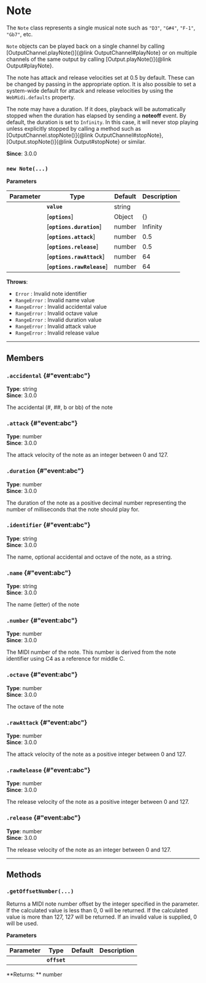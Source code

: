 # Note

The `Note` class represents a single musical note such as `"D3"`, `"G#4"`, `"F-1"`, `"Gb7"`, etc.

`Note` objects can be played back on a single channel by calling
[OutputChannel.playNote()]{@link OutputChannel#playNote} or on multiple channels of the same
output by calling [Output.playNote()]{@link Output#playNote}.

The note has attack and release velocities set at 0.5 by default. These can be changed by passing
in the appropriate option. It is also possible to set a system-wide default for attack and
release velocities by using the `WebMidi.defaults` property.

The note may have a duration. If it does, playback will be automatically stopped when the
duration has elapsed by sending a **noteoff** event. By default, the duration is set to
`Infinity`. In this case, it will never stop playing unless explicitly stopped by calling a
method such as [OutputChannel.stopNote()]{@link OutputChannel#stopNote},
[Output.stopNote()]{@link Output#stopNote} or similar.

**Since**: 3.0.0





### `new Note(...)`


  **Parameters**

  | Parameter    | Type      | Default      | Description  |
  | ------------ | ------------ | ------------ | ------------ |
    |**`value`** |string||The value used to create the note. If an identifier string is used, it must start with the note letter, optionally followed by an accidental and followed by the octave number (`"C3"`, `"G#4"`, `"F-1"`, `"Db7"`, etc.). If a number is used, it must be an integer between 0 and 127. In this case, middle C is considered to be C4 (note number 60).|
    |[**`options`**] |Object|{}||
    |[**`options.duration`**] |number|Infinity|The number of milliseconds before the note should be explicitly stopped.|
    |[**`options.attack`**] |number|0.5|The note's attack velocity as a float between 0 and 1. If you wish to use an integer between 0 and 127, use the `rawAttack` option instead. If both `attack` and `rawAttack` are specified, the latter has precedence.|
    |[**`options.release`**] |number|0.5|The note's release velocity as a float between 0 and 1. If you wish to use an integer between 0 and 127, use the `rawRelease` option instead. If both `release` and `rawRelease` are specified, the latter has precedence.|
    |[**`options.rawAttack`**] |number|64|The note's attack velocity as an integer between 0 and 127. If you wish to use a float between 0 and 1, use the `release` option instead. If both `attack` and `rawAttack` are specified, the latter has precedence.|
    |[**`options.rawRelease`**] |number|64|The note's release velocity as an integer between 0 and 127. If you wish to use a float between 0 and 1, use the `release` option instead. If both `release` and `rawRelease` are specified, the latter has precedence.|





**Throws**:
  * `Error` : Invalid note identifier
  * `RangeError` : Invalid name value
  * `RangeError` : Invalid accidental value
  * `RangeError` : Invalid octave value
  * `RangeError` : Invalid duration value
  * `RangeError` : Invalid attack value
  * `RangeError` : Invalid release value

***

## Members

### `.accidental` {#"event:abc"}

**Type**: string<br />
**Since**: 3.0.0<br />


The accidental (#, ##, b or bb) of the note


### `.attack` {#"event:abc"}

**Type**: number<br />
**Since**: 3.0.0<br />


The attack velocity of the note as an integer between 0 and 127.


### `.duration` {#"event:abc"}

**Type**: number<br />
**Since**: 3.0.0<br />


The duration of the note as a positive decimal number representing the number of milliseconds
that the note should play for.


### `.identifier` {#"event:abc"}

**Type**: string<br />
**Since**: 3.0.0<br />


The name, optional accidental and octave of the note, as a string.


### `.name` {#"event:abc"}

**Type**: string<br />
**Since**: 3.0.0<br />


The name (letter) of the note


### `.number` {#"event:abc"}

**Type**: number<br />
**Since**: 3.0.0<br />


The MIDI number of the note. This number is derived from the note identifier using C4 as a
reference for middle C.


### `.octave` {#"event:abc"}

**Type**: number<br />
**Since**: 3.0.0<br />


The octave of the note


### `.rawAttack` {#"event:abc"}

**Type**: number<br />
**Since**: 3.0.0<br />


The attack velocity of the note as a positive integer between 0 and 127.


### `.rawRelease` {#"event:abc"}

**Type**: number<br />
**Since**: 3.0.0<br />


The release velocity of the note as a positive integer between 0 and 127.


### `.release` {#"event:abc"}

**Type**: number<br />
**Since**: 3.0.0<br />


The release velocity of the note as an integer between 0 and 127.



***

## Methods

### `.getOffsetNumber(...)`

Returns a MIDI note number offset by the integer specified in the parameter. If the calculated
value is less than 0, 0 will be returned. If the calculated value is more than 127, 127 will be
returned. If an invalid value is supplied, 0 will be used.


  **Parameters**

  | Parameter    | Type      | Default      | Description  |
  | ------------ | ------------ | ------------ | ------------ |
    |**`offset`** ||||



**Returns: ** number<br />



